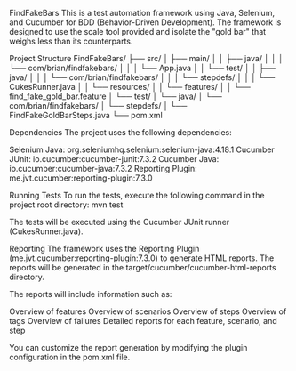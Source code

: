 FindFakeBars
This is a test automation framework using Java, Selenium, and Cucumber for BDD (Behavior-Driven Development).
The framework is designed to use the scale tool provided and isolate the "gold bar" that weighs less than its counterparts.

Project Structure
FindFakeBars/
├── src/
│   ├── main/
│   │   ├── java/
│   │   │   └── com/brian/findfakebars/
│   │   │       └── App.java
│   │   └── test/
│   │       ├── java/
│   │       │   └── com/brian/findfakebars/
│   │       │       └── stepdefs/
│   │       │           └── CukesRunner.java
│   │       └── resources/
│   │           └── features/
│   │               └── find_fake_gold_bar.feature
│   └── test/
│       └── java/
│           └── com/brian/findfakebars/
│               └── stepdefs/
│                   └── FindFakeGoldBarSteps.java
└── pom.xml

Dependencies
The project uses the following dependencies:

Selenium Java: org.seleniumhq.selenium:selenium-java:4.18.1
Cucumber JUnit: io.cucumber:cucumber-junit:7.3.2
Cucumber Java: io.cucumber:cucumber-java:7.3.2
Reporting Plugin: me.jvt.cucumber:reporting-plugin:7.3.0


Running Tests
To run the tests, execute the following command in the project root directory:
mvn test

The tests will be executed using the Cucumber JUnit runner (CukesRunner.java).

Reporting
The framework uses the Reporting Plugin (me.jvt.cucumber:reporting-plugin:7.3.0) to generate HTML reports. The reports will be generated in the target/cucumber/cucumber-html-reports directory.

The reports will include information such as:

Overview of features
Overview of scenarios
Overview of steps
Overview of tags
Overview of failures
Detailed reports for each feature, scenario, and step


You can customize the report generation by modifying the plugin configuration in the pom.xml file.
